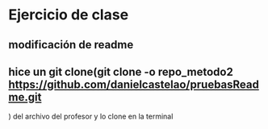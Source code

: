 # Ejercicio de clase

## modificación de readme


## hice un git clone(git clone -o repo_metodo2 https://github.com/danielcastelao/pruebasReadme.git
) del archivo del profesor y lo clone en la terminal


